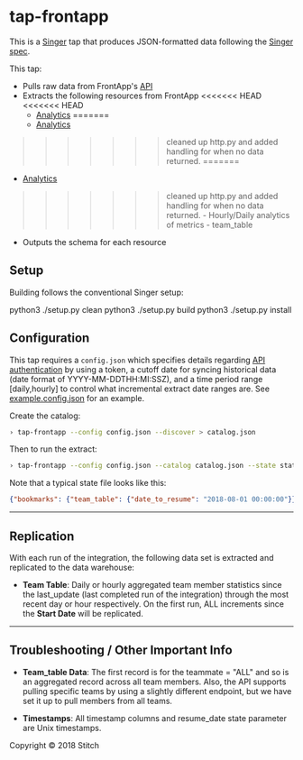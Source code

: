 # tap-frontapp

This is a [Singer](https://singer.io) tap that produces JSON-formatted data following the [Singer spec](https://github.com/singer-io/getting-started/blob/master/docs/SPEC.md).

This tap:

- Pulls raw data from FrontApp's [API](https://dev.frontapp.com/)
- Extracts the following resources from FrontApp
<<<<<<< HEAD
<<<<<<< HEAD
  - [Analytics](https://dev.frontapp.com/#analytics)
=======
  - [Analytics](https://dev.frontapp.com#analytics)
>>>>>>> cleaned up http.py and added handling for when no data returned.
=======
  - [Analytics](https://dev.frontapp.com#analytics)
>>>>>>> cleaned up http.py and added handling for when no data returned.
      - Hourly/Daily analytics of metrics
          - team_table
- Outputs the schema for each resource

## Setup

Building follows the conventional Singer setup:

python3 ./setup.py clean
python3 ./setup.py build
python3 ./setup.py install

## Configuration

This tap requires a `config.json` which specifies details regarding [API authentication](https://dev.frontapp.com/#authentication) by using a token, a cutoff date for syncing historical data (date format of YYYY-MM-DDTHH:MI:SSZ), and a time period range [daily,hourly] to control what incremental extract date ranges are. See [example.config.json](example.config.json) for an example.

Create the catalog:

```bash
› tap-frontapp --config config.json --discover > catalog.json
```

Then to run the extract:

```bash
› tap-frontapp --config config.json --catalog catalog.json --state state.json 
```

Note that a typical state file looks like this:

```json
{"bookmarks": {"team_table": {"date_to_resume": "2018-08-01 00:00:00"}}}
```

---
## Replication

With each run of the integration, the following data set is extracted and replicated to the data warehouse:

- **Team Table**: Daily or hourly aggregated team member statistics since the last_update (last completed run of the integration) through the most recent day or hour respectively. On the first run, ALL increments since the **Start Date** will be replicated.

---

## Troubleshooting / Other Important Info

- **Team_table Data**: The first record is for the teammate = "ALL" and so is an aggregated record across all team members.  Also, the API supports pulling specific teams by using a slightly different endpoint, but we have set it up to pull members from all teams.

- **Timestamps**: All timestamp columns and resume_date state parameter are Unix timestamps.


Copyright &copy; 2018 Stitch

